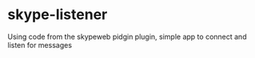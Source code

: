# skype-listener
Using code from the skypeweb pidgin plugin, simple app to connect and listen for messages
